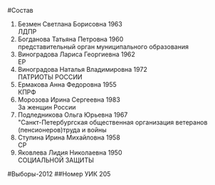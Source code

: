 #Состав
1. Безмен Светлана Борисовна 1963   
    ЛДПР
2. Богданова Татьяна Петровна 1960   
    представительный орган муниципального образования
3. Виноградова Лариса Георгиевна 1962   
    ЕР
4. Виноградова Наталья Владимировна 1972   
    ПАТРИОТЫ РОССИИ
5. Ермакова Анна Федоровна 1955   
    КПРФ
6. Морозова Ирина Сергеевна 1983   
    За женщин России
7. Подледникова Ольга Юрьевна 1967   
    "Санкт-Петербургская общественная организация ветеранов (пенсионеров)труда и войны
8. Ступина Ирина Михайловна 1958   
    СР
9. Яковлева Лидия Николаевна 1950   
    СОЦИАЛЬНОЙ ЗАЩИТЫ

#Выборы-2012
##Номер УИК
205